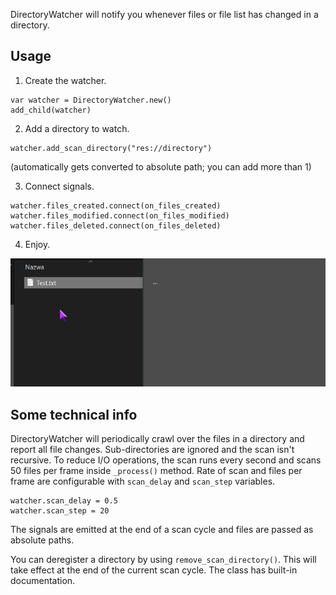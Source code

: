 DirectoryWatcher will notify you whenever files or file list has changed in a directory.

## Usage

1. Create the watcher.
```GDScript
var watcher = DirectoryWatcher.new()
add_child(watcher)
```

2. Add a directory to watch.
```GDScript
watcher.add_scan_directory("res://directory")
```
(automatically gets converted to absolute path; you can add more than 1)

3. Connect signals.
```GDScript
watcher.files_created.connect(on_files_created)
watcher.files_modified.connect(on_files_modified)
watcher.files_deleted.connect(on_files_deleted)
```

4. Enjoy.

![](https://github.com/KoBeWi/Godot-Directory-Watcher/blob/master/Media/ReadmeShowcase.gif)

## Some technical info

DirectoryWatcher will periodically crawl over the files in a directory and report all file changes. Sub-directories are ignored and the scan isn't recursive. To reduce I/O operations, the scan runs every second and scans 50 files per frame inside `_process()` method. Rate of scan and files per frame are configurable with `scan_delay` and `scan_step` variables.
```GDScript
watcher.scan_delay = 0.5
watcher.scan_step = 20
```
The signals are emitted at the end of a scan cycle and files are passed as absolute paths.

You can deregister a directory by using `remove_scan_directory()`. This will take effect at the end of the current scan cycle. The class has built-in documentation.
